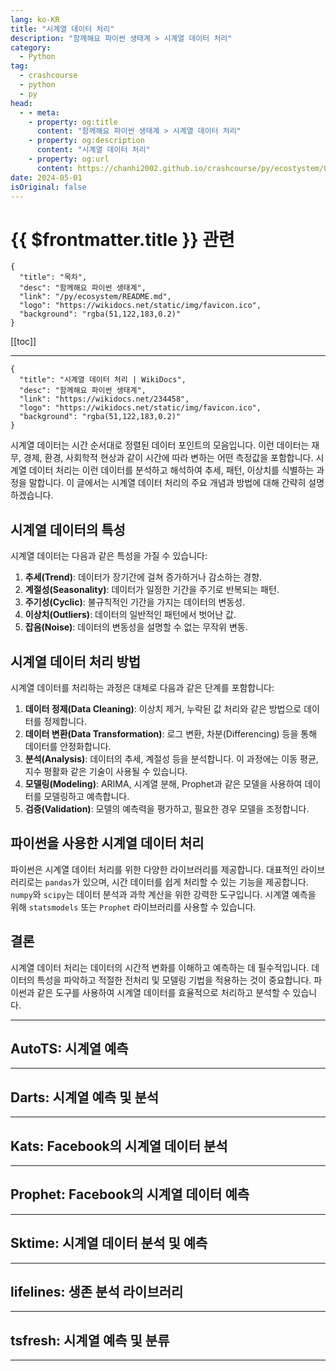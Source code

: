 ```yaml
---
lang: ko-KR
title: "시계열 데이터 처리"
description: "함께해요 파이썬 생태계 > 시계열 데이터 처리"
category:
  - Python
tag: 
  - crashcourse
  - python
  - py
head:
  - - meta:
    - property: og:title
      content: "함께해요 파이썬 생태계 > 시계열 데이터 처리"
    - property: og:description
      content: "시계열 데이터 처리"
    - property: og:url
      content: https://chanhi2002.github.io/crashcourse/py/ecostystem/03/time-series-data.html
date: 2024-05-01
isOriginal: false
---
```


# {{ $frontmatter.title }} 관련

```component VPCard
{
  "title": "목차",
  "desc": "함께해요 파이썬 생태계",
  "link": "/py/ecosystem/README.md",
  "logo": "https://wikidocs.net/static/img/favicon.ico",
  "background": "rgba(51,122,183,0.2)"
}
```

[[toc]]

---

```component VPCard
{
  "title": "시계열 데이터 처리 | WikiDocs",
  "desc": "함께해요 파이썬 생태계",
  "link": "https://wikidocs.net/234458",
  "logo": "https://wikidocs.net/static/img/favicon.ico",
  "background": "rgba(51,122,183,0.2)"
}
```

시계열 데이터는 시간 순서대로 정렬된 데이터 포인트의 모음입니다. 이런 데이터는 재무, 경제, 환경, 사회학적 현상과 같이 시간에 따라 변하는 어떤 측정값을 포함합니다. 시계열 데이터 처리는 이런 데이터를 분석하고 해석하여 추세, 패턴, 이상치를 식별하는 과정을 말합니다. 이 글에서는 시계열 데이터 처리의 주요 개념과 방법에 대해 간략히 설명하겠습니다.
    
## 시계열 데이터의 특성

시계열 데이터는 다음과 같은 특성을 가질 수 있습니다:

1. **추세(Trend)**: 데이터가 장기간에 걸쳐 증가하거나 감소하는 경향.
2. **계절성(Seasonality)**: 데이터가 일정한 기간을 주기로 반복되는 패턴.
3. **주기성(Cyclic)**: 불규칙적인 기간을 가지는 데이터의 변동성.
4. **이상치(Outliers)**: 데이터의 일반적인 패턴에서 벗어난 값.
5. **잡음(Noise)**: 데이터의 변동성을 설명할 수 없는 무작위 변동.

## 시계열 데이터 처리 방법

시계열 데이터를 처리하는 과정은 대체로 다음과 같은 단계를 포함합니다:

1. **데이터 정제(Data Cleaning)**: 이상치 제거, 누락된 값 처리와 같은 방법으로 데이터를 정제합니다.
2. **데이터 변환(Data Transformation)**: 로그 변환, 차분(Differencing) 등을 통해 데이터를 안정화합니다.
3. **분석(Analysis)**: 데이터의 추세, 계절성 등을 분석합니다. 이 과정에는 이동 평균, 지수 평활화 같은 기술이 사용될 수 있습니다.
4. **모델링(Modeling)**: ARIMA, 시계열 분해, Prophet과 같은 모델을 사용하여 데이터를 모델링하고 예측합니다.
5. **검증(Validation)**: 모델의 예측력을 평가하고, 필요한 경우 모델을 조정합니다.

## 파이썬을 사용한 시계열 데이터 처리

파이썬은 시계열 데이터 처리를 위한 다양한 라이브러리를 제공합니다. 대표적인 라이브러리로는 `pandas`가 있으며, 시간 데이터를 쉽게 처리할 수 있는 기능을 제공합니다. `numpy`와 `scipy`는 데이터 분석과 과학 계산을 위한 강력한 도구입니다. 시계열 예측을 위해 `statsmodels` 또는 `Prophet` 라이브러리를 사용할 수 있습니다.

## 결론

시계열 데이터 처리는 데이터의 시간적 변화를 이해하고 예측하는 데 필수적입니다. 데이터의 특성을 파악하고 적절한 전처리 및 모델링 기법을 적용하는 것이 중요합니다. 파이썬과 같은 도구를 사용하여 시계열 데이터를 효율적으로 처리하고 분석할 수 있습니다.

---

## AutoTS: 시계열 예측

<SiteInfo
  name="AutoTS: 시계열 예측 | WikiDocs"
  desc="함께해요 파이썬 생태계"
  url="https://wikidocs.net/234461"
  logo="https://wikidocs.net/static/img/favicon.ico"
  preview="https://wikidocs.net/images/page/234461/autots_logo_1280.png"/>

<!-- TODO: 작성 -->

---

## Darts: 시계열 예측 및 분석

<SiteInfo
  name="Darts: 시계열 예측 및 분석 | WikiDocs"
  desc="함께해요 파이썬 생태계"
  url="https://wikidocs.net/234459"
  logo="https://wikidocs.net/static/img/favicon.ico"
  preview="https://wikidocs.net/images/page/234459/darts_logo.png"/>

<!-- TODO: 작성 -->

---

## Kats: Facebook의 시계열 데이터 분석

<SiteInfo
  name="Kats: Facebook의 시계열 데이터 분석 | WikiDocs"
  desc="함께해요 파이썬 생태계"
  url="https://wikidocs.net/234460"
  logo="https://wikidocs.net/static/img/favicon.ico"
  preview="https://wikidocs.net/images/page/234460/Kats_logo.png"/>

<!-- TODO: 작성 -->

---

## Prophet: Facebook의 시계열 데이터 예측

<SiteInfo
  name="Prophet: Facebook의 시계열 데이터 예측 | WikiDocs"
  desc="함께해요 파이썬 생태계"
  url="https://wikidocs.net/234456"
  logo="https://wikidocs.net/static/img/favicon.ico"
  preview="https://wikidocs.net/images/page/234456/prophet_logo.png"/>

<!-- TODO: 작성 -->

---

## Sktime: 시계열 데이터 분석 및 예측

<SiteInfo
  name="Sktime: 시계열 데이터 분석 및 예측 | WikiDocs"
  desc="함께해요 파이썬 생태계"
  url="https://wikidocs.net/234455"
  logo="https://wikidocs.net/static/img/favicon.ico"
  preview="https://wikidocs.net/images/page/234455/SKTIME_logo.png"/>

<!-- TODO: 작성 -->

---

## lifelines: 생존 분석 라이브러리

<SiteInfo
  name="lifelines: 생존 분석 라이브러리 | WikiDocs"
  desc="함께해요 파이썬 생태계"
  url="https://wikidocs.net/234446"
  logo="https://wikidocs.net/static/img/favicon.ico"
  preview="https://wikidocs.net/images/page/234446/lifelines_logo.png"/>

<!-- TODO: 작성 -->

---

## tsfresh: 시계열 예측 및 분류

<SiteInfo
  name="tsfresh: 시계열 예측 및 분류 | WikiDocs"
  desc="함께해요 파이썬 생태계"
  url="https://wikidocs.net/234457"
  logo="https://wikidocs.net/static/img/favicon.ico"
  preview="https://wikidocs.net/images/page/234457/tsfresh_logo.png"/>

<!-- TODO: 작성 -->

---

<TagLinks />